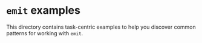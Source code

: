# `emit` examples

This directory contains task-centric examples to help you discover common patterns for working with `emit`.
